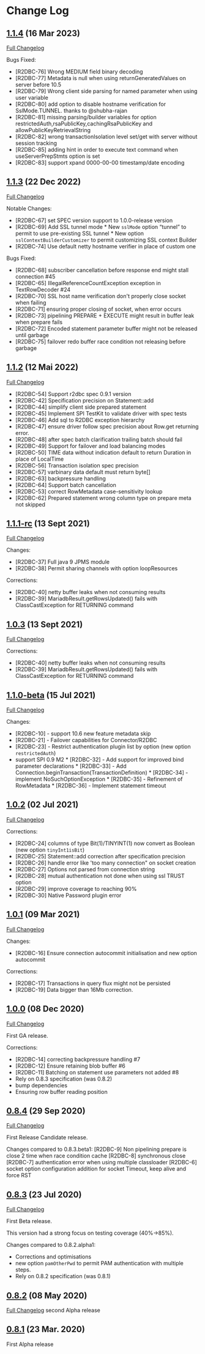 # Change Log

## [1.1.4](https://github.com/mariadb-corporation/mariadb-connector-r2dbc/tree/1.1.4) (16 Mar 2023)

[Full Changelog](https://github.com/mariadb-corporation/mariadb-connector-r2dbc/compare/1.1.3...1.1.4)

Bugs Fixed:

* [R2DBC-76] Wrong MEDIUM field binary decoding
* [R2DBC-77] Metadata is null when using returnGeneratedValues on server before 10.5
* [R2DBC-79] Wrong client side parsing for named parameter when using user variable
* [R2DBC-80] add option to disable hostname verification for SslMode.TUNNEL. thanks to @shubha-rajan
* [R2DBC-81] missing parsing/builder variables for option restrictedAuth,rsaPublicKey,cachingRsaPublicKey and
	allowPublicKeyRetrievalString
* [R2DBC-82] wrong transactionIsolation level set/get with server without session tracking
* [R2DBC-85] adding hint in order to execute text command when useServerPrepStmts option is set
* [R2DBC-83] support xpand 0000-00-00 timestamp/date encoding

## [1.1.3](https://github.com/mariadb-corporation/mariadb-connector-r2dbc/tree/1.1.3) (22 Dec 2022)

[Full Changelog](https://github.com/mariadb-corporation/mariadb-connector-r2dbc/compare/1.1.2...1.1.3)

Notable Changes:

* [R2DBC-67] set SPEC version support to 1.0.0-release version
* [R2DBC-69] Add SSL tunnel mode
		* New `sslMode` option “tunnel” to permit to use pre-existing SSL tunnel
		* New option `sslContextBuilderCustomizer` to permit customizing SSL context Builder
* [R2DBC-74] Use default netty hostname verifier in place of custom one

Bugs Fixed:

* [R2DBC-68] subscriber cancellation before response end might stall connection #45
* [R2DBC-65] IllegalReferenceCountException exception in TextRowDecoder #24
* [R2DBC-70] SSL host name verification don't properly close socket when failing
* [R2DBC-71] ensuring proper closing of socket, when error occurs
* [R2DBC-73] pipelining PREPARE + EXECUTE might result in buffer leak when prepare fails
* [R2DBC-72] Encoded statement parameter buffer might not be released until garbage
* [R2DBC-75] failover redo buffer race condition not releasing before garbage

## [1.1.2](https://github.com/mariadb-corporation/mariadb-connector-r2dbc/tree/1.1.2) (12 Mai 2022)

[Full Changelog](https://github.com/mariadb-corporation/mariadb-connector-r2dbc/compare/1.1.1...1.1.2)

* [R2DBC-54] Support r2dbc spec 0.9.1 version
* [R2DBC-42] Specification precision on Statement::add
* [R2DBC-44] simplify client side prepared statement
* [R2DBC-45] Implement SPI TestKit to validate driver with spec tests
* [R2DBC-46] Add sql to R2DBC exception hierarchy
* [R2DBC-47] ensure driver follow spec precision about Row.get returning error.
* [R2DBC-48] after spec batch clarification trailing batch should fail
* [R2DBC-49] Support for failover and load balancing modes
* [R2DBC-50] TIME data without indication default to return Duration in place of LocalTime
* [R2DBC-56] Transaction isolation spec precision
* [R2DBC-57] varbinary data default must return byte[]
* [R2DBC-63] backpressure handling
* [R2DBC-64] Support batch cancellation
* [R2DBC-53] correct RowMetadata case-sensitivity lookup
* [R2DBC-62] Prepared statement wrong column type on prepare meta not skipped

## [1.1.1-rc](https://github.com/mariadb-corporation/mariadb-connector-r2dbc/tree/1.1.1) (13 Sept 2021)

[Full Changelog](https://github.com/mariadb-corporation/mariadb-connector-r2dbc/compare/1.1.0...1.1.1)

Changes:

* [R2DBC-37] Full java 9 JPMS module
* [R2DBC-38] Permit sharing channels with option loopResources

Corrections:

* [R2DBC-40] netty buffer leaks when not consuming results
* [R2DBC-39] MariadbResult.getRowsUpdated() fails with ClassCastException for RETURNING command

## [1.0.3](https://github.com/mariadb-corporation/mariadb-connector-r2dbc/tree/1.0.3) (13 Sept 2021)

[Full Changelog](https://github.com/mariadb-corporation/mariadb-connector-r2dbc/compare/1.0.2...1.0.3)

Corrections:

* [R2DBC-40] netty buffer leaks when not consuming results
* [R2DBC-39] MariadbResult.getRowsUpdated() fails with ClassCastException for RETURNING command

## [1.1.0-beta](https://github.com/mariadb-corporation/mariadb-connector-r2dbc/tree/1.1.0-beta) (15 Jul 2021)

[Full Changelog](https://github.com/mariadb-corporation/mariadb-connector-r2dbc/compare/1.0.2...1.1.0-beta)

Changes:

* [R2DBC-10] - support 10.6 new feature metadata skip
* [R2DBC-21] - Failover capabilities for Connector/R2DBC
* [R2DBC-23] - Restrict authentication plugin list by option  (new option `restrictedAuth`)
* support SPI 0.9 M2
		* [R2DBC-32] - Add support for improved bind parameter declarations
		* [R2DBC-33] - Add Connection.beginTransaction(TransactionDefinition)
		* [R2DBC-34] - implement NoSuchOptionException
		* [R2DBC-35] - Refinement of RowMetadata
		* [R2DBC-36] - Implement statement timeout

## [1.0.2](https://github.com/mariadb-corporation/mariadb-connector-r2dbc/tree/1.0.2) (02 Jul 2021)

[Full Changelog](https://github.com/mariadb-corporation/mariadb-connector-r2dbc/compare/1.0.1...1.0.2)

Corrections:

* [R2DBC-24] columns of type Bit(1)/TINYINT(1) now convert as Boolean (new option `tinyInt1isBit`)
* [R2DBC-25] Statement::add correction after specification precision
* [R2DBC-26] handle error like 'too many connection" on socket creation
* [R2DBC-27] Options not parsed from connection string
* [R2DBC-28] mutual authentication not done when using ssl TRUST option
* [R2DBC-29] improve coverage to reaching 90%
* [R2DBC-30] Native Password plugin error

## [1.0.1](https://github.com/mariadb-corporation/mariadb-connector-r2dbc/tree/1.0.1) (09 Mar 2021)

[Full Changelog](https://github.com/mariadb-corporation/mariadb-connector-r2dbc/compare/1.0.0...1.0.1)

Changes:

* [R2DBC-16] Ensure connection autocommit initialisation and new option autocommit

Corrections:

* [R2DBC-17] Transactions in query flux might not be persisted
* [R2DBC-19] Data bigger than 16Mb correction.

## [1.0.0](https://github.com/mariadb-corporation/mariadb-connector-r2dbc/tree/1.0.0) (08 Dec 2020)

[Full Changelog](https://github.com/mariadb-corporation/mariadb-connector-r2dbc/compare/0.8.4...1.0.0)

First GA release.

Corrections:

* [R2DBC-14] correcting backpressure handling #7
* [R2DBC-12] Ensure retaining blob buffer #6
* [R2DBC-11] Batching on statement use parameters not added #8
* Rely on 0.8.3 specification (was 0.8.2)
* bump dependencies
* Ensuring row buffer reading position

## [0.8.4](https://github.com/mariadb-corporation/mariadb-connector-r2dbc/tree/0.8.4) (29 Sep 2020)

[Full Changelog](https://github.com/mariadb-corporation/mariadb-connector-r2dbc/compare/0.8.3...0.8.4)

First Release Candidate release.

Changes compared to 0.8.3.beta1:
[R2DBC-9] Non pipelining prepare is close 2 time when race condition cache
[R2DBC-8] synchronous close
[R2DBC-7] authentication error when using multiple classloader
[R2DBC-6] socket option configuration addition for socket Timeout, keep alive and force RST

## [0.8.3](https://github.com/mariadb-corporation/mariadb-connector-r2dbc/tree/0.8.3) (23 Jul 2020)

[Full Changelog](https://github.com/mariadb-corporation/mariadb-connector-r2dbc/compare/0.8.2...0.8.3)

First Beta release.

This version had a strong focus on testing coverage (40%->85%).

Changes compared to 0.8.2.alpha1:

* Corrections and optimisations
* new option `pamOtherPwd` to permit PAM authentication with multiple steps.
* Rely on 0.8.2 specification (was 0.8.1)

## [0.8.2](https://github.com/mariadb-corporation/mariadb-connector-r2dbc/tree/0.8.2) (08 May 2020)

[Full Changelog](https://github.com/mariadb-corporation/mariadb-connector-r2dbc/compare/0.8.1...0.8.2)
second Alpha release

## [0.8.1](https://github.com/mariadb-corporation/mariadb-connector-r2dbc/tree/0.8.1) (23 Mar. 2020)

First Alpha release
